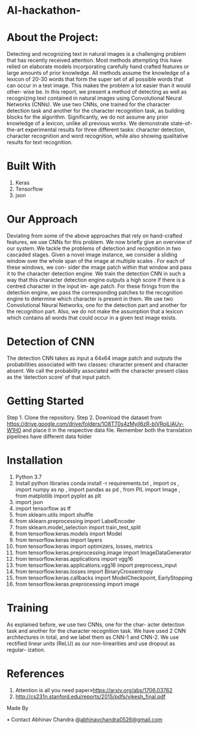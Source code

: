 # AI-hackathon-
# About the Project:
Detecting and recognizing text in natural images is a challenging problem that has recently received attention. Most methods attempting this have relied on elaborate models incorporating carefully hand crafted features or large amounts of prior knowledge. All methods assume the knowledge of a lexicon of 20-30 words that form the super set of all possible words that can occur in a test image. This makes the problem a lot easier than it would other- wise be. In this report, we present a method of detecting as well as recognizing text contained in natural images using Convolutional Neural Networks (CNNs). We use two CNNs, one trained for the character detection task and another for the character recognition task, as building blocks for the algorithm. Significantly, we do not assume any prior knowledge of a lexicon, unlike all previous works. We demonstrate state-of-the-art experimental results for three different tasks: character detection, character recognition and word recognition, while also showing qualitative results for text recognition. 

# Built With
1.	Keras
2.	Tensorflow
3.	json

# Our Approach 
Deviating from some of the above approaches that rely on hand-crafted features, we use CNNs for this problem. We now briefly give an overview of our system. We tackle the problems of detection and recognition in two cascaded stages. Given a novel image instance, we consider a sliding window over the whole span of the image at multiple scales . For each of these windows, we con- sider the image patch within that window and pass it to the character detection engine. We train the detection CNN in such a way that this character detection engine outputs a high score if there is a centred character in the input im- age patch. For these firings from the detection engine, we pass the corresponding patches to the recognition engine to determine which character is present in them. We use two Convolutional Neural Networks, one for the detection part and another for the recognition part. Also, we do not make the assumption that a lexicon which contains all words that could occur in a given test image exists. 

 # Detection of CNN 
The detection CNN takes as input a 64x64 image patch and outputs the probabilities associated with two classes: character present and character absent. We call the probability associated with the character present class as the ‘detection score’ of that input patch. 

# Getting Started
Step 1. Clone the repository.
Step 2. Download the dataset from https://drive.google.com/drive/folders/1O8TT0s4zMyiI6zR-biVRoiLiAUy-W1H0 and place it in the respective data file. Remember both the translation pipelines have different data folder

# Installation
1. Python 3.7
2. Install python libraries
conda install -r requirements.txt
, import os
, import numpy as np
, import pandas as pd
, from PIL import Image
, from matplotlib import pyplot as plt
3. import json
4. import tensorflow as tf
5. from sklearn.utils import shuffle
6. from sklearn.preprocessing import LabelEncoder
7. from sklearn.model_selection import train_test_split
8. from tensorflow.keras.models import Model
9. from tensorflow.keras import layers
10. from tensorflow.keras import optimizers, losses, metrics
11. from tensorflow.keras.preprocessing.image import ImageDataGenerator
12. from tensorflow.keras.applications import vgg16
13. from tensorflow.keras.applications.vgg16 import preprocess_input
14. from tensorflow.keras.losses import BinaryCrossentropy
15. from tensorflow.keras.callbacks import ModelCheckpoint, EarlyStopping
16. from tensorflow.keras.preprocessing import image

# Training
As explained before, we use two CNNs, one for the char- acter detection task and another for the character recognition task. We have used 2 CNN architectures in total, and we label them as CNN-1 and CNN-2. We use rectified linear units (ReLU) as our non-linearities and use dropout as regular- ization. 

# References
1.	Attention is all you need paper»https://arxiv.org/abs/1706.03762
2.	http://cs231n.stanford.edu/reports/2015/pdfs/vikesh_final.pdf

Made By

•	Contact Abhinav Chandra @abhinavchandra0526@gmail.com



